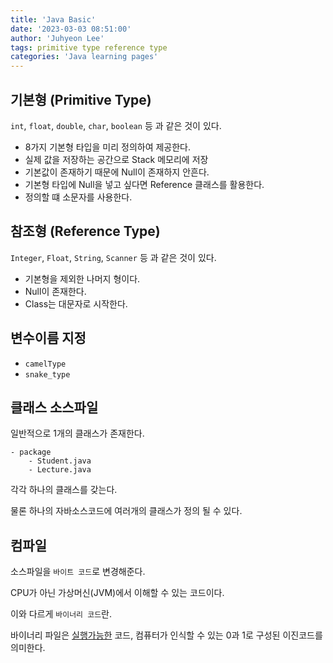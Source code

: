 ```yaml
---
title: 'Java Basic'
date: '2023-03-03 08:51:00'
author: 'Juhyeon Lee'
tags: primitive type reference type
categories: 'Java learning pages'
---
```


## 기본형 (Primitive Type)


`int`, `float`, `double`, `char`, `boolean` 등 과 같은 것이 있다.

- 8가지 기본형 타입을 미리 정의하여 제공한다.
- 실제 값을 저장하는 공간으로 Stack 메모리에 저장
- 기본값이 존재하기 때문에 Null이 존재하지 안흔다.
- 기본형 타입에 Null을 넣고 싶다면 Reference 클래스를 활용한다.
- 정의할 떄 소문자를 사용한다.

## 참조형 (Reference Type)


`Integer`, `Float`, `String`, `Scanner` 등 과 같은 것이 있다.

- 기본형을 제외한 나머지 형이다.
- Null이 존재한다.
- Class는 대문자로 시작한다.

## 변수이름 지정

- `camelType`
- `snake_type`

## 클래스 소스파일


일반적으로 1개의 클래스가 존재한다.


```text
- package
	- Student.java
	- Lecture.java
```


각각 하나의 클래스를 갖는다.


물론 하나의 자바소스코드에 여러개의 클래스가 정의 될 수 있다.


## 컴파일


소스파일을 `바이트 코드`로 변경해준다.


CPU가 아닌 가상머신(JVM)에서 이해할 수 있는 코드이다.


이와 다르게 `바이너리 코드`란.


바이너리 파일은 <u>실행가능한</u> 코드, 컴퓨터가 인식할 수 있는 0과 1로 구성된 이진코드를 의미한다.

